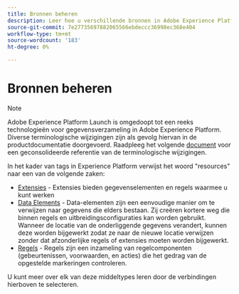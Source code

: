 ```yaml
---
title: Bronnen beheren
description: Leer hoe u verschillende bronnen in Adobe Experience Platform beheert, zoals extensies, gegevenselementen en regels.
source-git-commit: 7e27735697882065566ebdeccc36998ec368e404
workflow-type: tm+mt
source-wordcount: '183'
ht-degree: 0%

---
```


# Bronnen beheren

>[!NOTE]
>
>Adobe Experience Platform Launch is omgedoopt tot een reeks technologieën voor gegevensverzameling in Adobe Experience Platform. Diverse terminologische wijzigingen zijn als gevolg hiervan in de productdocumentatie doorgevoerd. Raadpleeg het volgende [document](../../term-updates.md) voor een geconsolideerde referentie van de terminologische wijzigingen.

In het kader van tags in Experience Platform verwijst het woord &quot;resources&quot; naar een van de volgende zaken:

* [Extensies](extensions/overview.md)  - Extensies bieden gegevenselementen en regels waarmee u kunt werken
* [Data Elements](data-elements.md)  - Data-elementen zijn een eenvoudige manier om te verwijzen naar gegevens die elders bestaan.  Zij creëren kortere weg die binnen regels en uitbreidingsconfiguraties kan worden gebruikt.  Wanneer de locatie van de onderliggende gegevens verandert, kunnen deze worden bijgewerkt zodat ze naar de nieuwe locatie verwijzen zonder dat afzonderlijke regels of extensies moeten worden bijgewerkt.
* [Regels](rules.md)  - Regels zijn een inzameling van regelcomponenten (gebeurtenissen, voorwaarden, en acties) die het gedrag van de opgestelde markeringen controleren.

U kunt meer over elk van deze middeltypes leren door de verbindingen hierboven te selecteren.
